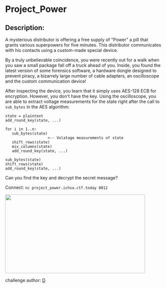 
# Project_Power
## Description:
A mysterious distributor is offering a free supply of "Power"  a pill that grants various superpowers for five minutes. This distributor communicates with his contacts using a custom-made special device. 

By a truly unbelievable coincidence, you were recently out for a walk when you saw a small package fall off a truck ahead of you. Inside, you found the latest version of some forensics software, a hardware dongle designed to prevent piracy, a bizarrely large number of cable adapters, an oscilloscope and the custom communication device!

After inspecting the device, you learn that it simply uses AES-128 ECB for encryption. However, you don't have the key. Using the oscilloscope, you are able to extract voltage measurements for the state right after the call to `sub_bytes` in the AES algorithm:

```
state = plaintext
add_round_key(state, ...)

for i in 1..n:
   sub_bytes(state)
                   <-- Volatage measurements of state
   shift_rows(state)
   mix_columns(state)
   add_round_key(state, ...)

sub_bytes(state)
shift_rows(state)
add_round_key(state, ...)
```

Can you find the key and decrypt the secret message?

Connect: `nc project_power.ichsa.ctf.today 8012`

<img src="https://media.giphy.com/media/lokC7M4Z23TET49JXO/giphy.gif" width="448" height="252"/>

challenge author: [D](https://twitter.com/dvd848)


